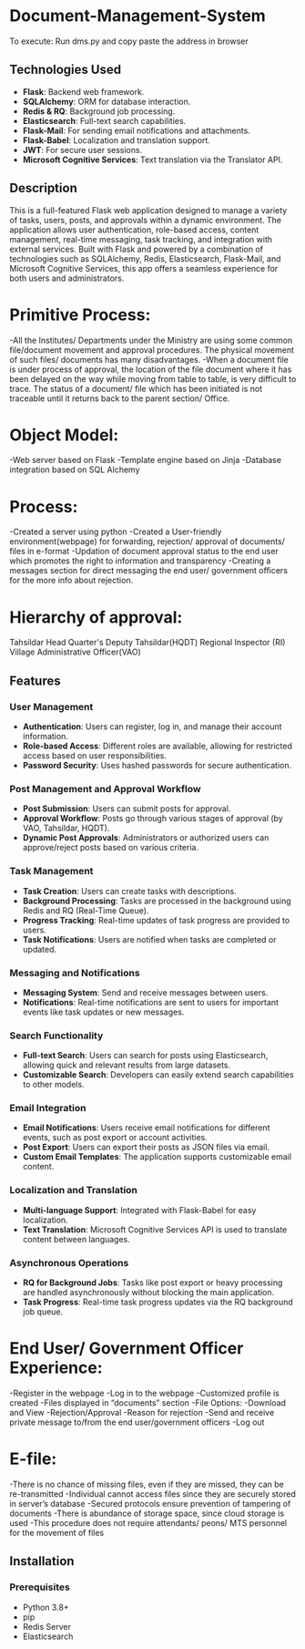 # Document-Management-System
 
To execute: Run dms.py and copy paste the address in browser

## Technologies Used
- **Flask**: Backend web framework.
- **SQLAlchemy**: ORM for database interaction.
- **Redis & RQ**: Background job processing.
- **Elasticsearch**: Full-text search capabilities.
- **Flask-Mail**: For sending email notifications and attachments.
- **Flask-Babel**: Localization and translation support.
- **JWT**: For secure user sessions.
- **Microsoft Cognitive Services**: Text translation via the Translator API.

## Description

This is a full-featured Flask web application designed to manage a variety of tasks, users, posts, and approvals within a dynamic environment. The application allows user authentication, role-based access, content management, real-time messaging, task tracking, and integration with external services. Built with Flask and powered by a combination of technologies such as SQLAlchemy, Redis, Elasticsearch, Flask-Mail, and Microsoft Cognitive Services, this app offers a seamless experience for both users and administrators.

# Primitive Process:

-All the Institutes/ Departments under the Ministry are using some common file/document movement and approval procedures. The physical movement of such files/ documents has many disadvantages.
-When a document file is under process of approval, the location of the file document where it has been delayed on the way while moving from table to table, is very difficult to trace. The status of a document/ file which has been initiated is not traceable until it returns back to the parent section/ Office.


# Object Model: 

-Web server based on Flask
-Template engine based on Jinja
-Database integration based on SQL Alchemy


# Process: 

-Created a server using python
-Created a User-friendly environment(webpage) for forwarding, rejection/ approval of documents/ files in e-format
-Updation of document approval status to the end user which promotes the right to information and transparency
-Creating a messages section for direct messaging the end user/ government officers for the more info about rejection.


# Hierarchy of approval:

Tahsildar
Head Quarter's Deputy Tahsildar(HQDT)
Regional Inspector (RI)
Village Administrative Officer(VAO)

## Features

### User Management
- **Authentication**: Users can register, log in, and manage their account information.
- **Role-based Access**: Different roles are available, allowing for restricted access based on user responsibilities.
- **Password Security**: Uses hashed passwords for secure authentication.

### Post Management and Approval Workflow
- **Post Submission**: Users can submit posts for approval.
- **Approval Workflow**: Posts go through various stages of approval (by VAO, Tahsildar, HQDT).
- **Dynamic Post Approvals**: Administrators or authorized users can approve/reject posts based on various criteria.

### Task Management
- **Task Creation**: Users can create tasks with descriptions.
- **Background Processing**: Tasks are processed in the background using Redis and RQ (Real-Time Queue).
- **Progress Tracking**: Real-time updates of task progress are provided to users.
- **Task Notifications**: Users are notified when tasks are completed or updated.

### Messaging and Notifications
- **Messaging System**: Send and receive messages between users.
- **Notifications**: Real-time notifications are sent to users for important events like task updates or new messages.

### Search Functionality
- **Full-text Search**: Users can search for posts using Elasticsearch, allowing quick and relevant results from large datasets.
- **Customizable Search**: Developers can easily extend search capabilities to other models.

### Email Integration
- **Email Notifications**: Users receive email notifications for different events, such as post export or account activities.
- **Post Export**: Users can export their posts as JSON files via email.
- **Custom Email Templates**: The application supports customizable email content.

### Localization and Translation
- **Multi-language Support**: Integrated with Flask-Babel for easy localization.
- **Text Translation**: Microsoft Cognitive Services API is used to translate content between languages.

### Asynchronous Operations
- **RQ for Background Jobs**: Tasks like post export or heavy processing are handled asynchronously without blocking the main application.
- **Task Progress**: Real-time task progress updates via the RQ background job queue.


# End User/ Government Officer Experience:
 
-Register in the webpage
-Log in to the webpage
-Customized profile is created
-Files displayed in “documents” section
-File Options:
-Download and View
-Rejection/Approval
-Reason for rejection
-Send and receive private message to/from the end user/government officers
-Log out


# E-file:

-There is no chance of missing files, even if they are missed, they can be re-transmitted
-Individual cannot access files since they are securely stored in server’s database
-Secured protocols ensure prevention of tampering of documents
-There is abundance of storage space, since cloud storage is used
-This procedure does not require attendants/ peons/ MTS personnel for the movement of files

## Installation

### Prerequisites
- Python 3.8+
- pip
- Redis Server
- Elasticsearch
